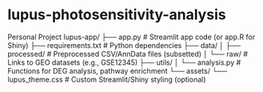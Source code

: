 # lupus-photosensitivity-analysis
Personal Project
lupus-app/
├── app.py                  # Streamlit app code (or app.R for Shiny)
├── requirements.txt        # Python dependencies
├── data/
│   ├── processed/          # Preprocessed CSV/AnnData files (subsetted)
│   └── raw/                # Links to GEO datasets (e.g., GSE12345)
├── utils/
│   └── analysis.py         # Functions for DEG analysis, pathway enrichment
└── assets/
    └── lupus_theme.css     # Custom Streamlit/Shiny styling (optional)
